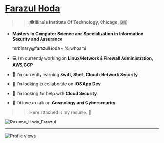 # <div class="badge-base LI-profile-badge" data-locale="en_US" data-size="medium" data-theme="dark" data-type="VERTICAL" data-vanity="farazul-hoda" data-version="v1"><a class="badge-base__link LI-simple-link" href="https://www.linkedin.com/in/farazul-hoda?trk=profile-badge">Farazul Hoda</a></div>

>> **🎓Illinois Institute Of Technology, Chicago, 🇺🇸**
>> 
- **Masters in Computer Science and Specialization in Information Security and Assurance**

   mrb1nary@farazulHoda ~ % whoami
- 💻 I’m currently working on <b>Linux/Network & Firewall Administration, AWS,GCP </b>
- 🌱 I’m currently learning <b>Swift, Shell, Cloud+Network Security</b>
- 👯 I’m looking to collaborate on <b>iOS App Dev</b>
- 🤔 I’m looking for help with <b>Cloud Security</b>
- 💬 i'd love to talk on <b>Cosmology and Cybersecurity</b>

 >> Here attached is my resume. 🔗
 >> 
![Resume_Hoda_Farazul](https://user-images.githubusercontent.com/42433776/192667999-f07e7600-5c80-465f-aced-924abd31879f.jpg)

</p>

****
![Profile views](https://gpvc.arturio.dev/farazulhoda)
